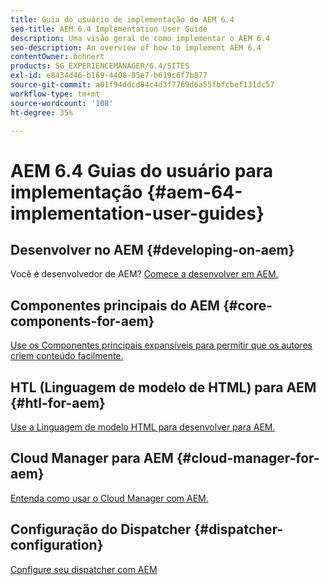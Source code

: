 ```yaml
---
title: Guia do usuário de implementação do AEM 6.4
seo-title: AEM 6.4 Implementation User Guide
description: Uma visão geral de como implementar o AEM 6.4
seo-description: An overview of how to implement AEM 6.4
contentOwner: bohnert
products: SG_EXPERIENCEMANAGER/6.4/SITES
exl-id: e8434d46-b169-4408-85e7-b619c6f7b877
source-git-commit: a01f94ddcd84c4d3f7769d6a55fbfcbef131dc57
workflow-type: tm+mt
source-wordcount: '108'
ht-degree: 35%

---
```


# AEM 6.4 Guias do usuário para implementação {#aem-64-implementation-user-guides}

## Desenvolver no AEM {#developing-on-aem}

Você é desenvolvedor de AEM? [Comece a desenvolver em AEM.](/help/sites-developing/home.md)

## Componentes principais do AEM {#core-components-for-aem}

[Use os Componentes principais expansíveis para permitir que os autores criem conteúdo facilmente.](https://docs.adobe.com/content/help/pt-BR/experience-manager-core-components/using/introduction.html)

## HTL (Linguagem de modelo de HTML) para AEM {#htl-for-aem}

[Use a Linguagem de modelo HTML para desenvolver para AEM.](https://docs.adobe.com/content/help/pt-BR/experience-manager-htl/using/overview.html)

## Cloud Manager para AEM {#cloud-manager-for-aem}

[Entenda como usar o Cloud Manager com AEM.](https://experienceleague.adobe.com/docs/experience-manager-cloud-manager/using/introduction-to-cloud-manager.html?lang=en)

## Configuração do Dispatcher {#dispatcher-configuration}

[Configure seu dispatcher com AEM](https://docs.adobe.com/content/help/pt-BR/experience-manager-dispatcher/using/dispatcher.html)
